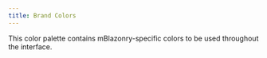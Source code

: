 ```yaml
---
title: Brand Colors
---
```


This color palette contains mBlazonry-specific colors to be used throughout the interface.
